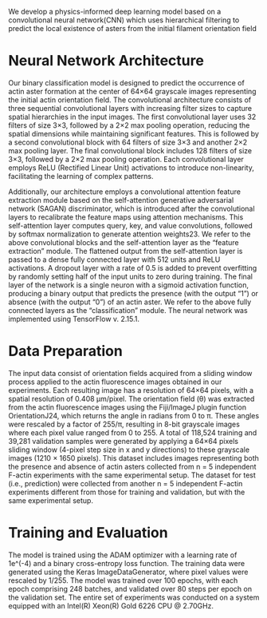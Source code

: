 We develop a physics-informed deep learning model based on a convolutional neural network(CNN) which uses hierarchical filtering to predict the local existence of asters from the initial filament orientation field

# Neural Network Architecture
Our binary classification model is designed to predict the occurrence of actin aster formation at the center of 64×64 grayscale images representing the initial actin orientation field. The convolutional architecture consists of three sequential convolutional layers with increasing filter sizes to capture spatial hierarchies in the input images. The first convolutional layer uses 32 filters of size 3×3, followed by a 2×2 max pooling operation, reducing the spatial dimensions while maintaining significant features. This is followed by a second convolutional block with 64 filters of size 3×3 and another 2×2 max pooling layer. The final convolutional block includes 128 filters of size 3×3, followed by a 2×2 max pooling operation. Each convolutional layer employs ReLU (Rectified Linear Unit) activations to introduce non-linearity, facilitating the learning of complex patterns.

Additionally, our architecture employs a convolutional attention feature extraction module based on the self-attention generative adversarial network (SAGAN) discriminator, which is introduced after the convolutional layers to recalibrate the feature maps using attention mechanisms. This self-attention layer computes query, key, and value convolutions, followed by softmax normalization to generate attention weights23. We refer to the above convolutional blocks and the self-attention layer as the “feature extraction” module. The flattened output from the self-attention layer is passed to a dense fully connected layer with 512 units and ReLU activations. A dropout layer with a rate of 0.5 is added to prevent overfitting by randomly setting half of the input units to zero during training. The final layer of the network is a single neuron with a sigmoid activation function, producing a binary output that predicts the presence (with the output “1”) or absence (with the output “0”) of an actin aster. We refer to the above fully connected layers as the “classification” module.
The neural network was implemented using TensorFlow v. 2.15.1.

# Data Preparation
The input data consist of orientation fields acquired from a sliding window process applied to the actin fluorescence images obtained in our experiments. Each resulting image has a resolution of 64×64 pixels, with a spatial resolution of 0.408 µm/pixel. The orientation field (θ) was extracted from the actin fluorescence images using the Fiji/ImageJ plugin function OrientationJ24, which returns the angle in radians from 0 to π. These angles were rescaled by a factor of 255/π, resulting in 8-bit grayscale images where each pixel value ranged from 0 to 255. A total of 118,524 training and 39,281 validation samples were generated by applying a 64×64 pixels sliding window (4-pixel step size in x and y directions) to these grayscale images (1210 × 1650 pixels). This dataset includes images representing both the presence and absence of actin asters collected from n = 5 independent F-actin experiments with the same experimental setup. The dataset for test (i.e., prediction) were collected from another n = 5 independent F-actin experiments different from those for training and validation, but with the same experimental setup.

# Training and Evaluation 
The model is trained using the ADAM optimizer with a learning rate of 1e^(-4) and a binary cross-entropy loss function. The training data were generated using the Keras ImageDataGenerator, where pixel values were rescaled by 1/255. The model was trained over 100 epochs, with each epoch comprising 248 batches, and validated over 80 steps per epoch on the validation set. The entire set of experiments was conducted on a system equipped with an Intel(R) Xeon(R) Gold 6226 CPU @ 2.70GHz.


